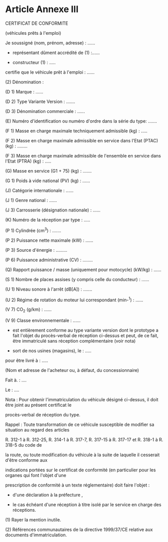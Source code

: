 # Article Annexe III

CERTIFICAT DE CONFORMITE

(véhicules prêts à l'emploi)

Je soussigné (nom, prénom, adresse) : ......

- représentant dûment accrédité de (1) :......

- constructeur (1) : .....

certifie que le véhicule prêt à l'emploi : ......

(2) Dénomination :

(D 1) Marque : ......

(D 2) Type Variante Version : .......

(D 3) Dénomination commerciale : ......

(E) Numéro d'identification ou numéro d'ordre dans la série du type: .......

(F 1) Masse en charge maximale techniquement admissible (kg) : .....

(F 2) Masse en charge maximale admissible en service dans l'Etat (PTAC) (kg) : ........

(F 3) Masse en charge maximale admissible de l'ensemble en service dans l'Etat (PTRA) (kg) : .....

(G) Masse en service (G1 + 75) (kg) : .......

(G 1) Poids à vide national (PV) (kg) : ......

(J) Catégorie internationale : ......

(J 1) Genre national : ......

(J 3) Carrosserie (désignation nationale) : ......

(K) Numéro de la réception par type : .....

(P 1) Cylindrée (cm<sup>3</sup>) : .......

(P 2) Puissance nette maximale (kW) : ......

(P 3) Source d'énergie : .........

(P 6) Puissance administrative (CV) : ........

(Q) Rapport puissance / masse (uniquement pour motocycle) (kW/kg) : ......

(S 1) Nombre de places assises (y compris celle du conducteur) : ......

(U 1) Niveau sonore à l'arrêt (dB[A]) : .......

(U 2) Régime de rotation du moteur lui correspondant (min-<sup>1</sup>) : ......

(V 7) CO<sub>2</sub> (g/km) : ......

(V 9) Classe environnementale : ......

- est entièrement conforme au type variante version dont le prototype a fait l'objet du procès-verbal de réception ci-dessus et peut, de ce fait, être immatriculé sans réception complémentaire (voir nota)

- sort de nos usines (magasins), le : .....

pour être livré à : .....

(Nom et adresse de l'acheteur ou, à défaut, du concessionnaire)

Fait à. : ....

Le : ....

Nota : Pour obtenir l'immatriculation du véhicule désigné ci-dessus, il doit être joint au présent certificat le

procès-verbal de réception du type.

Rappel : Toute transformation de ce véhicule susceptible de modifier sa situation au regard des articles

R. 312-1 à R. 312-25, R. 314-1 à R. 317-7, R. 317-15 à R. 317-17 et R. 318-1 à R. 318-5 du code de

la route, ou toute modification du véhicule à la suite de laquelle il cesserait d'être conforme aux

indications portées sur le certificat de conformité (en particulier pour les organes qui font l'objet d'une

prescription de conformité à un texte réglementaire) doit faire l'objet :

- d'une déclaration à la préfecture ,

- le cas échéant d'une réception à titre isolé par le service en charge des réceptions.

(1) Rayer la mention inutile.

(2) Références communautaires de la directive 1999/37/CE relative aux documents d'immatriculation.
